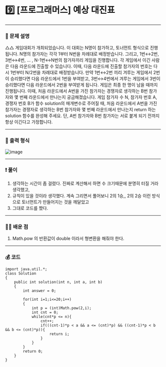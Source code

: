 # 9️⃣ [프로그래머스] 예상 대진표 </span> 

---
### 📃 문제 설명
△△ 게임대회가 개최되었습니다. 이 대회는 N명이 참가하고, 토너먼트 형식으로 진행됩니다. N명의 참가자는 각각 1부터 N번을 차례대로 배정받습니다. 
그리고, 1번↔2번, 3번↔4번, ... , N-1번↔N번의 참가자끼리 게임을 진행합니다. 각 게임에서 이긴 사람은 다음 라운드에 진출할 수 있습니다.
이때, 다음 라운드에 진출할 참가자의 번호는 다시 1번부터 N/2번을 차례대로 배정받습니다. 
만약 1번↔2번 끼리 겨루는 게임에서 2번이 승리했다면 다음 라운드에서 1번을 부여받고, 3번↔4번에서 겨루는 게임에서 3번이 승리했다면 다음 라운드에서 2번을 부여받게 됩니다. 
게임은 최종 한 명이 남을 때까지 진행됩니다.
이때, 처음 라운드에서 A번을 가진 참가자는 경쟁자로 생각하는 B번 참가자와 몇 번째 라운드에서 만나는지 궁금해졌습니다. 
게임 참가자 수 N, 참가자 번호 A, 경쟁자 번호 B가 함수 solution의 매개변수로 주어질 때, 
처음 라운드에서 A번을 가진 참가자는 경쟁자로 생각하는 B번 참가자와 몇 번째 라운드에서 만나는지 return 하는 solution 함수를 완성해 주세요. 
단, A번 참가자와 B번 참가자는 서로 붙게 되기 전까지 항상 이긴다고 가정합니다.

---
### 🔑 출력 형식
![image](https://github.com/handaldog/DailyAlgo/assets/96431408/18c6d051-9da6-42c4-8357-0cca1027a5f1)


---
### ❗️ 풀이 
1. 생각하는 시간이 좀 걸렸다. 진짜로 계산해서 하면 수 크기때문에 분명히 터질 거라 생각했고,
2. 규칙이 있을 것이라 생각했다. 계속 그리면서 풀어보니 2의 1승,, 2의 2승 이런 방식으로 토너먼트가 만들어지는 것을 깨달았고
3. 그대로 코드를 짰다.


--- 
### 👨‍💻 배운 점
1. Math.pow 의 반환값이 double 이라서 형변환을 해줘야 한다.

---
### 💰 코드
```
import java.util.*;
class Solution
{
    public int solution(int n, int a, int b)
    {
        int answer = 0;
        
        for(int i=1;i<=20;i++)
        {
            int p = (int)Math.pow(2,i);
            int cnt = 0;
            while(cnt*p <= n){
                cnt++;
                if(((cnt-1)*p < a && a <= (cnt)*p) && ((cnt-1)*p < b && b <= (cnt)*p)){
                    return i;
                }
            }
        }
        return 0;
    }
}

```
